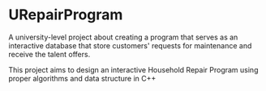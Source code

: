 # URepairProgram
A university-level project about creating a program that serves as an interactive database that store customers' requests for maintenance and receive the talent offers.

This project aims to design an interactive Household Repair Program using proper algorithms and data structure in C++
